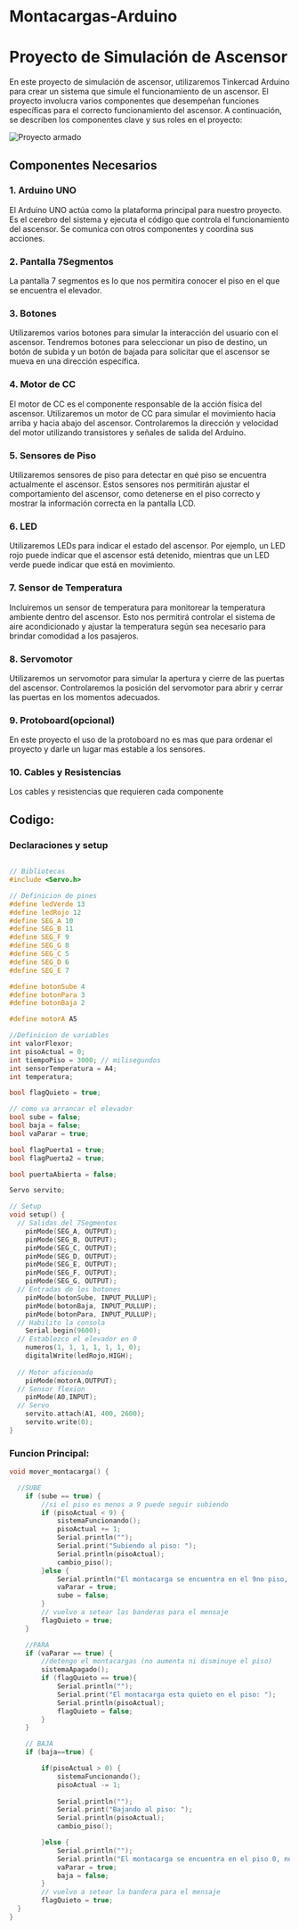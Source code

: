 # Montacargas-Arduino
 # Proyecto de Simulación de Ascensor

En este proyecto de simulación de ascensor, utilizaremos Tinkercad Arduino para crear un sistema que simule el funcionamiento de un ascensor. El proyecto involucra varios componentes que desempeñan funciones específicas para el correcto funcionamiento del ascensor. A continuación, se describen los componentes clave y sus roles en el proyecto:

![Proyecto armado](/src/elevador.png)

## Componentes Necesarios

### 1. Arduino UNO

El Arduino UNO actúa como la plataforma principal para nuestro proyecto. Es el cerebro del sistema y ejecuta el código que controla el funcionamiento del ascensor. Se comunica con otros componentes y coordina sus acciones.

### 2. Pantalla 7Segmentos

La pantalla 7 segmentos es lo que nos permitira conocer el piso en el que se encuentra el elevador.

### 3. Botones

Utilizaremos varios botones para simular la interacción del usuario con el ascensor. Tendremos botones para seleccionar un piso de destino, un botón de subida y un botón de bajada para solicitar que el ascensor se mueva en una dirección específica.

### 4. Motor de CC

El motor de CC es el componente responsable de la acción física del ascensor. Utilizaremos un motor de CC para simular el movimiento hacia arriba y hacia abajo del ascensor. Controlaremos la dirección y velocidad del motor utilizando transistores y señales de salida del Arduino.

### 5. Sensores de Piso

Utilizaremos sensores de piso para detectar en qué piso se encuentra actualmente el ascensor. Estos sensores nos permitirán ajustar el comportamiento del ascensor, como detenerse en el piso correcto y mostrar la información correcta en la pantalla LCD.

### 6. LED

Utilizaremos LEDs para indicar el estado del ascensor. Por ejemplo, un LED rojo puede indicar que el ascensor está detenido, mientras que un LED verde puede indicar que está en movimiento.

### 7. Sensor de Temperatura

Incluiremos un sensor de temperatura para monitorear la temperatura ambiente dentro del ascensor. Esto nos permitirá controlar el sistema de aire acondicionado y ajustar la temperatura según sea necesario para brindar comodidad a los pasajeros.

### 8. Servomotor

Utilizaremos un servomotor para simular la apertura y cierre de las puertas del ascensor. Controlaremos la posición del servomotor para abrir y cerrar las puertas en los momentos adecuados.

### 9. Protoboard(opcional)
En este proyecto el uso de la protoboard no es mas que para ordenar el proyecto y darle un lugar mas estable a los sensores.

### 10. Cables y Resistencias
Los cables y resistencias que requieren cada componente


## Codigo:
### Declaraciones y setup
```c++

// Bibliotecas
#include <Servo.h>

// Definicion de pines
#define ledVerde 13
#define ledRojo 12
#define SEG_A 10
#define SEG_B 11
#define SEG_F 9
#define SEG_G 8
#define SEG_C 5
#define SEG_D 6
#define SEG_E 7

#define botonSube 4
#define botonPara 3
#define botonBaja 2

#define motorA A5

//Definicion de variables 
int valorFlexor;
int pisoActual = 0;
int tiempoPiso = 3000; // milisegundos
int sensorTemperatura = A4;
int temperatura;

bool flagQuieto = true;

// como va arrancar el elevador
bool sube = false;
bool baja = false;
bool vaParar = true;

bool flagPuerta1 = true;
bool flagPuerta2 = true;

bool puertaAbierta = false;

Servo servito;

// Setup
void setup() {
  // Salidas del 7Segmentos
    pinMode(SEG_A, OUTPUT);
    pinMode(SEG_B, OUTPUT);
    pinMode(SEG_C, OUTPUT);
    pinMode(SEG_D, OUTPUT);
    pinMode(SEG_E, OUTPUT);
    pinMode(SEG_F, OUTPUT);
    pinMode(SEG_G, OUTPUT);
  // Entradas de los botones
    pinMode(botonSube, INPUT_PULLUP);
    pinMode(botonBaja, INPUT_PULLUP);
    pinMode(botonPara, INPUT_PULLUP);
  // Habilito la consola
    Serial.begin(9600);
  // Establezco el elevador en 0
    numeros(1, 1, 1, 1, 1, 1, 0);
    digitalWrite(ledRojo,HIGH);
    
  // Motor aficionado
    pinMode(motorA,OUTPUT);
  // Sensor flexion
  	pinMode(A0,INPUT);
  // Servo
    servito.attach(A1, 400, 2600);
    servito.write(0);
}

```
### Funcion Principal:
```c++
void mover_montacarga() {

  //SUBE
    if (sube == true) {
        //si el piso es menos a 9 puede seguir subiendo 
        if (pisoActual < 9) {
            sistemaFuncionando();
            pisoActual += 1;
            Serial.println("");
            Serial.print("Subiendo al piso: ");
            Serial.println(pisoActual);
            cambio_piso();
        }else {
            Serial.println("El montacarga se encuentra en el 9no piso, no puede subir más.");
            vaParar = true;
            sube = false;
        }
        // vuelvo a setear las banderas para el mensaje
        flagQuieto = true;
    }

    //PARA
    if (vaParar == true) {
        //detengo el montacargas (no aumenta ni disminuye el piso)
        sistemaApagado();
        if (flagQuieto == true){
            Serial.println("");
            Serial.print("El montacarga esta quieto en el piso: ");
            Serial.println(pisoActual);
            flagQuieto = false;
        }
    }

    // BAJA
    if (baja==true) {

        if(pisoActual > 0) {
            sistemaFuncionando();
            pisoActual -= 1;
          
            Serial.println("");
            Serial.print("Bajando al piso: ");
            Serial.println(pisoActual);
            cambio_piso();

        }else {
            Serial.println("");
            Serial.println("El montacarga se encuentra en el piso 0, no puede bajar más.");
            vaParar = true;
            baja = false;
        }
        // vuelvo a setear la bandera para el mensaje
        flagQuieto = true;
  }
}



```
